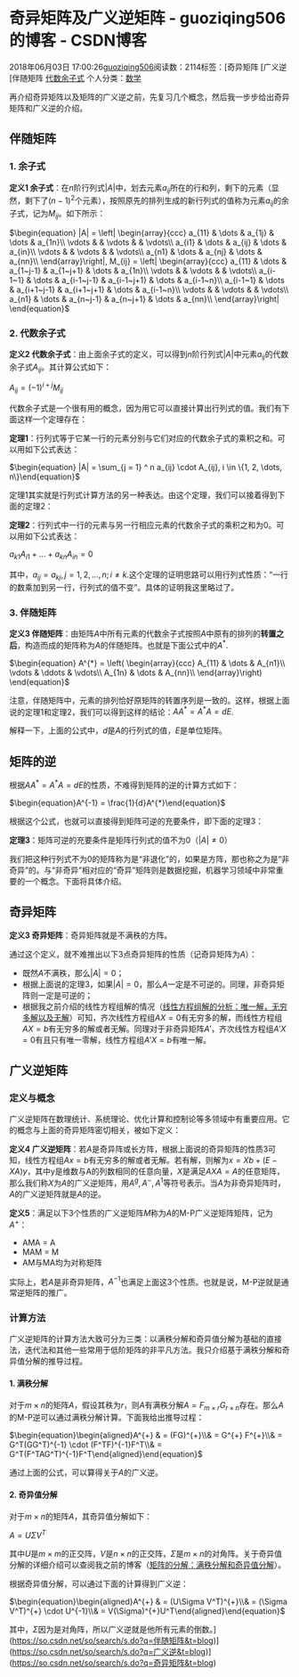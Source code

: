 # 奇异矩阵及广义逆矩阵 - guoziqing506的博客 - CSDN博客





2018年06月03日 17:00:26[guoziqing506](https://me.csdn.net/guoziqing506)阅读数：2114标签：[奇异矩阵																[广义逆																[伴随矩阵																[代数余子式](https://so.csdn.net/so/search/s.do?q=代数余子式&t=blog)
个人分类：[数学](https://blog.csdn.net/guoziqing506/article/category/7707537)





再介绍奇异矩阵以及矩阵的广义逆之前，先复习几个概念，然后我一步步给出奇异矩阵和广义逆的介绍。

## 伴随矩阵

### 1. 余子式

**定义1 余子式**：在$n$阶行列式$|A|$中，划去元素$a_{ij}$所在的行和列，剩下的元素（显然，剩下了$(n - 1)^2$个元素），按照原先的排列生成的新行列式的值称为元素$a_{ij}$的余子式，记为$M_{ij}$。如下所示：



$\begin{equation} |A| =      \left|               \begin{array}{ccc}     a_{11} & \dots & a_{1j} & \dots & a_{1n}\\    \vdots &       & \vdots &       & \vdots\\    a_{i1} & \dots & a_{ij} & \dots & a_{in}\\    \vdots &       & \vdots &       & \vdots\\    a_{n1} & \dots & a_{nj} & \dots & a_{nn}\\  \end{array}\right|, M_{ij} =      \left|               \begin{array}{ccc}     a_{11} & \dots & a_{1~j-1} & a_{1~j+1} & \dots & a_{1n}\\    \vdots &       & \vdots &       & \vdots\\    a_{i-1~1} & \dots & a_{i-1~j-1} & a_{i-1~j+1} & \dots & a_{i-1~n}\\    a_{i-1~1} & \dots & a_{i+1~j-1} & a_{i+1~j+1} & \dots & a_{i-1~n}\\    \vdots &       & \vdots &       & \vdots\\    a_{n1} & \dots & a_{n~j-1} & a_{n~j+1} & \dots & a_{nn}\\  \end{array}\right|                              \end{equation}$

### 2. 代数余子式

**定义2 代数余子式**：由上面余子式的定义，可以得到$n$阶行列式$|A|$中元素$a_{ij}$的代数余子式$A_{ij}$。其计算公式如下：



$\begin{equation} A_{ij} = (-1)^{i + j} M_{ij}\end{equation}$

代数余子式是一个很有用的概念，因为用它可以直接计算出行列式的值。我们有下面这样一个定理存在：

**定理1**：行列式等于它某一行的元素分别与它们对应的代数余子式的乘积之和。可以用如下公式表达：



$\begin{equation} |A| = \sum_{j = 1} ^ n a_{ij} \cdot A_{ij}, i \in \{1, 2, \dots, n\}\end{equation}$

定理1其实就是行列式计算方法的另一种表达。由这个定理，我们可以接着得到下面的定理2：

**定理2**：行列式中一行的元素与另一行相应元素的代数余子式的乘积之和为0。可以用如下公式表达：



$\begin{equation} a_{k1}A_{i1} + \dots + a_{kn}A_{in} = 0\end{equation}$

其中，$a_{ij} = a_{kj}, j = 1, 2, \dots, n; i \neq k$.这个定理的证明思路可以用行列式性质：“一行的数乘加到另一行，行列式的值不变”。具体的证明我这里略过了。

### 3. 伴随矩阵

**定义3 伴随矩阵**：由矩阵$A$中所有元素的代数余子式按照$A$中原有的排列的**转置之后**，构造而成的矩阵称为$A$的伴随矩阵。也就是下面公式中的$A^{*}$.



$\begin{equation} A^{*} =      \left(           \begin{array}{ccc}     A_{11} & \dots & A_{n1}\\    \vdots & \ddots & \vdots\\    A_{1n} & \dots & A_{nn}\\  \end{array}\right)              \end{equation}$

注意，伴随矩阵中，元素的排列恰好原矩阵的转置序列是一致的。这样，根据上面说的定理1和定理2，我们可以得到这样的结论：$AA^{*} = A^{*}A = dE$.

解释一下，上面的公式中，$d$是$A$的行列式的值，$E$是单位矩阵。

## 矩阵的逆

根据$AA^{*} = A^{*}A = dE$的性质，不难得到矩阵的逆的计算方式如下：



$\begin{equation}A^{-1} = \frac{1}{d}A^{*}\end{equation}$

根据这个公式，也就可以直接得到矩阵可逆的充要条件，即下面的定理3：

**定理3**：矩阵可逆的充要条件是矩阵行列式的值不为0（$|A| \neq 0$）

我们把这种行列式不为0的矩阵称为是“非退化”的，如果是方阵，那也称之为是“非奇异”的。与“非奇异”相对应的“奇异”矩阵则是数据挖掘，机器学习领域中非常重要的一个概念。下面将具体介绍。

## 奇异矩阵

**定义3 奇异矩阵**：奇异矩阵就是不满秩的方阵。

通过这个定义，就不难推出以下3点奇异矩阵的性质（记奇异矩阵为$A$）：
- 既然$A$不满秩，那么$|A| = 0$；
- 根据上面说的定理3，如果$|A| = 0$，那么$A$一定是不可逆的。同理，非奇异矩阵则一定是可逆的；
- 根据我之前介绍的线性方程组解的情况（[线性方程组解的分析：唯一解，无穷多解以及无解](https://blog.csdn.net/guoziqing506/article/details/80557920)）可知，齐次线性方程组$AX = 0$有无穷多的解，而线性方程组$AX = b$有无穷多的解或者无解。同理对于非奇异矩阵$A'$，齐次线性方程组$A'X = 0$有且只有唯一零解，线性方程组$A'X = b$有唯一解。

## 广义逆矩阵

### 定义与概念

广义逆矩阵在数理统计、系统理论、优化计算和控制论等多领域中有重要应用。它的概念与上面的奇异矩阵密切相关，被如下定义：

**定义4 广义逆矩阵**：若$A$是奇异阵或长方阵，根据上面说的奇异矩阵的性质3可知，线性方程组$Ax = b$有无穷多的解或者无解。若有解，则解为$x = Xb + (E-XA)y$，其中у是维数与A的列数相同的任意向量，$X$是满足$AXA = A$的任意矩阵，那么我们称$X$为$A$的广义逆矩阵，用$A^{g}, A^{-}, A^{1}$等符号表示。当$A$为非奇异矩阵时，$A$的广义逆矩阵就是$A$的逆。

**定义5**：满足以下3个性质的广义逆矩阵$M$称为$A$的M-P广义逆矩阵矩阵，记为$A^+$：
- AMA = A
- MAM = M
- AM与MA均为对称矩阵

实际上，若$A$是非奇异矩阵，$A^{-1}$也满足上面这3个性质。也就是说，M-P逆就是通常逆矩阵的推广。

### 计算方法

广义逆矩阵的计算方法大致可分为三类：以满秩分解和奇异值分解为基础的直接法，迭代法和其他一些常用于低阶矩阵的非平凡方法。我只介绍基于满秩分解和奇异值分解的推导过程。

#### 1. 满秩分解

对于$m \times n$的矩阵$A$，假设其秩为$r$，则$A$有满秩分解$A = F_{m \times r} G_{r \times n}$存在。那么$A$的M-P逆可以通过满秩分解计算。下面我给出推导过程：



$\begin{equation}\begin{aligned}A^{+} & = (FG)^{+}\\& = G^{+} F^{+}\\& = G^T(GG^T)^{-1} \cdot (F^TF)^{-1}F^T\\& = G^T(F^TAG^T)^{-1}F^T\end{aligned}\end{equation}$

通过上面的公式，可以算得关于$A$的广义逆。

#### 2. 奇异值分解

对于$m \times n$的矩阵$A$，其奇异值分解如下：



$\begin{equation}A = U\Sigma V^T\end{equation}$

其中$U$是$m \times m$的正交阵，$V$是$n \times n$的正交阵，$\Sigma$是$m \times n$的对角阵。关于奇异值分解的详细介绍可以查阅我之前的博客（[矩阵的分解：满秩分解和奇异值分解](https://blog.csdn.net/guoziqing506/article/details/80540323)）。

根据奇异值分解，可以通过下面的计算得到广义逆：



$\begin{equation}\begin{aligned}A^{+} & = (U\Sigma V^T)^{+}\\& = (\Sigma V^T)^{+} \cdot U^{-1}\\& = V(\Sigma)^{+}U^T\end{aligned}\end{equation}$

其中，$\Sigma$因为是对角阵，所以广义逆就是他所有元素的倒数。](https://so.csdn.net/so/search/s.do?q=伴随矩阵&t=blog)](https://so.csdn.net/so/search/s.do?q=广义逆&t=blog)](https://so.csdn.net/so/search/s.do?q=奇异矩阵&t=blog)





